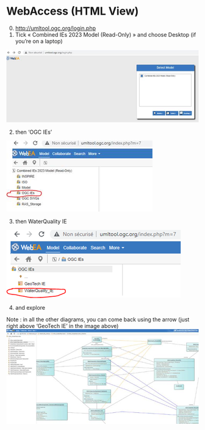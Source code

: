 # WebAccess (HTML View)

0. http://umltool.ogc.org/login.php
1. Tick  « Combined IEs 2023 Model (Read-Only) » and choose Desktop (if you’re on a laptop)

![WebEA_step1](./IMG/WebEA_step1.png)

2. then ‘OGC IEs’

![WebEA_step2](./IMG/WebEA_step2.png)

3. then WaterQuality IE

![WebEA_step3](./IMG/WebEA_step3.png)

4. and explore

Note : in all the other diagrams, you can come back using the arrow (just right above ‘GeoTech IE’ in the image above)
![WebEA_step4](./IMG/WebEA_step4.png)
